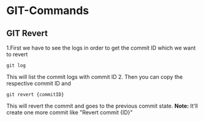 # GIT-Commands
## GIT Revert
1.First we have to see the logs in order to get the commit ID which we want to revert
```
git log
```
This will list the commit logs with commit ID
2. Then you can copy the respective commit ID and
```
git revert {commitID}
```
This will revert the commit and goes to the previous commit state.
**Note:** It'll create one more commit like "Revert commit {ID}"
